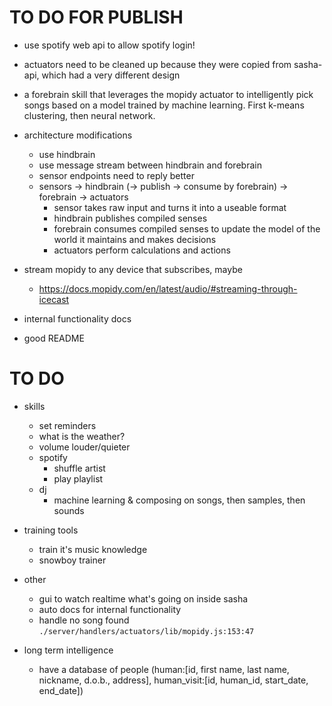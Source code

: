 # TO DO FOR PUBLISH

- use spotify web api to allow spotify login!

- actuators need to be cleaned up because they were copied from sasha-api, which had a very different design
- a forebrain skill that leverages the mopidy actuator to intelligently pick songs based on a model trained by machine learning. First k-means clustering, then neural network.

- architecture modifications
    - use hindbrain
    - use message stream between hindbrain and forebrain
    - sensor endpoints need to reply better
    - sensors -> hindbrain (-> publish -> consume by forebrain) -> forebrain -> actuators
        - sensor takes raw input and turns it into a useable format
        - hindbrain publishes compiled senses
        - forebrain consumes compiled senses to update the model of the world it maintains and makes decisions
        - actuators perform calculations and actions

- stream mopidy to any device that subscribes, maybe
    - https://docs.mopidy.com/en/latest/audio/#streaming-through-icecast

- internal functionality docs
- good README

# TO DO

- skills
    - set reminders
    - what is the weather?
    - volume louder/quieter
    - spotify
        - shuffle artist
        - play playlist
    * dj
        * machine learning & composing on songs, then samples, then sounds

- training tools
    - train it's music knowledge
    - snowboy trainer

- other
    - gui to watch realtime what's going on inside sasha
    - auto docs for internal functionality
    - handle no song found `./server/handlers/actuators/lib/mopidy.js:153:47`

- long term intelligence
    - have a database of people (human:[id, first name, last name, nickname, d.o.b., address], human_visit:[id, human_id, start_date, end_date])
